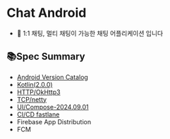 # Chat Android
- 💬 1:1 채팅, 멀티 채팅이 가능한 채팅 어플리케이션 입니다

## 📚Spec Summary
- [Android Version Catalog](https://developer.android.com/build/migrate-to-catalogs)
- [Kotlin(2.0.0)](https://kotlinlang.org/docs/releases.html)
- [HTTP/OkHttp3](https://square.github.io/okhttp/changelogs/changelog_4x/#version-4120)
- [TCP/netty](https://netty.io/news/2024/09/04/4-1-113-Final.html)
- [UI/Compose-2024.09.01](https://developer.android.com/develop/ui/compose/bom/bom-mapping)
- [CI/CD fastlane](https://github.com/fastlane/fastlane/releases/tag/2.222.0)
- Firebase App Distribution
- FCM
